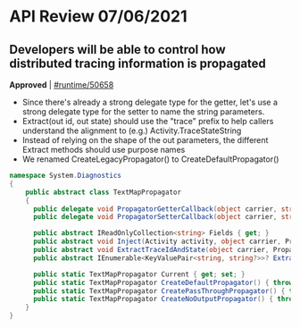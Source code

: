 # API Review 07/06/2021

## Developers will be able to control how distributed tracing information is propagated

**Approved** | [#runtime/50658](https://github.com/dotnet/runtime/issues/50658#issuecomment-875007158)

* Since there's already a strong delegate type for the getter, let's use a strong delegate type for the setter to name the string parameters.
* Extract(out id, out state) should use the "trace" prefix to help callers understand the alignment to (e.g.) Activity.TraceStateString
* Instead of relying on the shape of the out parameters, the different Extract methods should use purpose names
* We renamed CreateLegacyPropagator() to CreateDefaultPropagator()

```C#
namespace System.Diagnostics
{
    public abstract class TextMapPropagator
    {
      public delegate void PropagatorGetterCallback(object carrier, string fieldName, out string? fieldValue, out IEnumerable<string>? fieldValues);
      public delegate void PropagatorSetterCallback(object carrier, string fieldName, string fieldValue);

      public abstract IReadOnlyCollection<string> Fields { get; }
      public abstract void Inject(Activity activity, object carrier, PropagatorSetterCallback setter);
      public abstract void ExtractTraceIdAndState(object carrier, PropagatorGetterCallback getter, out string? traceId, out string? traceState);
      public abstract IEnumerable<KeyValuePair<string, string?>>? ExtractBaggage(object carrier, PropagatorGetterCallback getter);

      public static TextMapPropagator Current { get; set; }
      public static TextMapPropagator CreateDefaultPropagator() { throw null; }
      public static TextMapPropagator CreatePassThroughPropagator() { throw null; }
      public static TextMapPropagator CreateNoOutputPropagator() { throw null; }
    }
}
```
